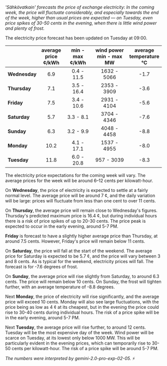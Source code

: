 *'Sähkövatkain' forecasts the price of exchange electricity: In the coming week, the price will fluctuate considerably, and especially towards the end of the week, higher than usual prices are expected — on Tuesday, even price spikes of 30-50 cents in the evening, when there is little wind power and plenty of frost.*

The electricity price forecast has been updated on Tuesday at 09:00.

|   | average<br>price<br>¢/kWh | min - max<br>¢/kWh | wind power<br>min - max<br>MW | average<br>temperature<br>°C |
|:-------------|:----------------:|:----------------:|:-------------:|:-------------:|
| **Wednesday** | 6.9 | 0.4 - 11.5 | 1632 - 5066 | -1.7 |
| **Thursday**     | 7.1 | 3.5 - 16.4 | 2353 - 3909 | -3.6 |
| **Friday**    | 7.5 | 3.4 - 10.6 | 2931 - 4104 | -5.6 |
| **Saturday**    | 5.7 | 3.3 - 8.1  | 3704 - 4346 | -7.6 |
| **Sunday**   | 6.3 | 3.2 - 9.9  | 4048 - 4458 | -8.8 |
| **Monday**   | 10.2 | 4.1 - 17.1 | 1537 - 4955 | -8.0 |
| **Tuesday**     | 11.8 | 6.0 - 20.8 |  957 - 3039 | -8.3 |

The electricity price expectations for the coming week will vary. The average prices for the week will be around 6–12 cents per kilowatt-hour.

On **Wednesday**, the price of electricity is expected to settle at a fairly normal level. The average price will be around 7 ¢, and the daily variation will be large: prices will fluctuate from less than one cent to over 11 cents.

On **Thursday**, the average price will remain close to Wednesday's figures. Thursday's predicted maximum price is 16.4 ¢, but during individual hours there is a risk of price spikes of up to 20-30 cents. The price peak is expected to occur in the early evening, around 5-7 PM.

**Friday** is forecast to have a slightly higher average price than Thursday, at around 7.5 cents. However, Friday's price will remain below 11 cents.

On **Saturday**, the price will fall at the start of the weekend. The average price for Saturday is expected to be 5.7 ¢, and the price will vary between 3 and 8 cents. As is typical for the weekend, electricity prices will fall. The forecast is for -7.6 degrees of frost.

On **Sunday**, the average price will rise slightly from Saturday, to around 6.3 cents. The price will remain below 10 cents. On Sunday, the frost will tighten further, with an average temperature of -8.8 degrees.

Next **Monday**, the price of electricity will rise significantly, and the average price will exceed 10 cents. Monday will also see large fluctuations, with the price being as low as 4 ¢ at its cheapest, but in the evening the price could rise to 30-40 cents during individual hours. The risk of a price spike will be in the early evening, around 5-7 PM.

Next **Tuesday**, the average price will rise further, to around 12 cents. Tuesday will be the most expensive day of the week. Wind power will be scarce on Tuesday, at its lowest only below 1000 MW. This will be particularly evident in the evening prices, which can temporarily rise to 30-50 cents per kilowatt-hour. The risk of a price spike will be around 5-7 PM.

*The numbers were interpreted by gemini-2.0-pro-exp-02-05.* ⚡️

